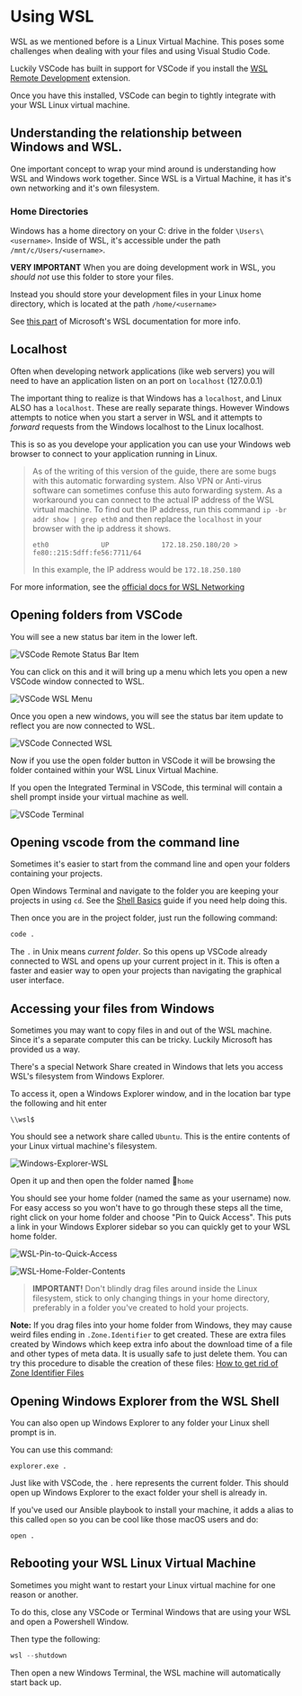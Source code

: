 # Using WSL

WSL as we mentioned before is a Linux Virtual Machine. This poses some challenges when dealing with your files and using Visual Studio Code.

Luckily VSCode has built in support for VSCode if you install the [WSL Remote Development] extension.

Once you have this installed, VSCode can begin to tightly integrate with your WSL Linux virtual machine.

## Understanding the relationship between Windows and WSL.

One important concept to wrap your mind around is understanding how WSL and Windows work together.  Since WSL is a Virtual Machine, it has it's own networking and it's own filesystem.

### Home Directories

Windows has a home directory on your C: drive in the folder `\Users\<username>`.  Inside of WSL, it's accessible under the path `/mnt/c/Users/<username>`.  

**VERY IMPORTANT** When you are doing development work in WSL, you *should not* use this folder to store your files.

Instead you should store your development files in your Linux home directory, which is located at the path `/home/<username>`

See [this part][wsl-file-storage-guide] of Microsoft's WSL documentation for more info.

## Localhost

Often when developing network applications (like web servers) you will need to have an application listen on an port on `localhost` (127.0.0.1)

The important thing to realize is that Windows has a `localhost`, and Linux ALSO has a `localhost`. These are really separate things. However Windows attempts to notice when you start a server in WSL and it attempts to *forward* requests from the Windows localhost to the Linux localhost.

This is so as you develope your application you can use your Windows web browser to connect to your application running in Linux.

> As of the writing of this version of the guide, there are some bugs with this automatic forwarding system. Also VPN or Anti-virus software can sometimes confuse this auto forwarding system.  As a workaround you can connect to the actual IP address of the WSL virtual machine. To find out the IP address, run this command `ip -br addr show | grep eth0` and then replace the `localhost` in your browser with the ip address it shows.
>
>```shell
> eth0             UP             172.18.250.180/20 > fe80::215:5dff:fe56:7711/64
>```
>
> In this example, the IP address would be `172.18.250.180`

For more information, see the [official docs for WSL Networking][wsl-networking]

## Opening folders from VSCode

You will see a new status bar item in the lower left.

![VSCode Remote Status Bar Item]

You can click on this and it will bring up a menu which lets you open a new VSCode window connected to WSL.

![VSCode WSL Menu]

Once you open a new windows, you will see the status bar item update to reflect you are now connected to WSL.

![VSCode Connected WSL]

Now if you use the open folder button in VSCode it will be browsing the folder contained within your WSL Linux Virtual Machine.

If you open the Integrated Terminal in VSCode, this terminal will contain a shell prompt inside your virtual machine as well.

![VSCode Terminal]

## Opening vscode from the command line

Sometimes it's easier to start from the command line and open your folders containing your projects.

Open Windows Terminal and navigate to the folder you are keeping your projects in using `cd`. See the [Shell Basics] guide if you need help doing this.

Then once you are in the project folder, just run the following command:

```sh
code .
```

The `.` in Unix means *current folder*. So this opens up VSCode already connected to WSL and opens up your current project in it. This is often a faster and easier way to open your projects than navigating the graphical user interface.

## Accessing your files from Windows

Sometimes you may want to copy files in and out of the WSL machine. Since it's a separate computer this can be tricky.  Luckily Microsoft has provided us a way.

There's a special Network Share created in Windows that lets you access WSL's filesystem from Windows Explorer.

To access it, open a Windows Explorer window, and in the location bar type the following and hit enter

```text
\\wsl$
```

You should see a network share called `Ubuntu`. This is the entire contents of your Linux virtual machine's filesystem.

![Windows-Explorer-WSL]

Open it up and then open the folder named 📁`home`

You should see your home folder (named the same as your username) now.  For easy access so you won't have to go through these steps all the time, right click on your home folder and choose "Pin to Quick Access". This puts a link in your Windows Explorer sidebar so you can quickly get to your WSL home folder.

![WSL-Pin-to-Quick-Access]

![WSL-Home-Folder-Contents]

> **IMPORTANT!** Don't blindly drag files around inside the Linux filesystem, stick to only changing things in your home directory, preferably in a folder you've created to hold your projects.

**Note:** If you drag files into your home folder from Windows, they may cause weird files ending in `.Zone.Identifier` to get created. These are extra files created by Windows which keep extra info about the download time of a file and other types of meta data. It is usually safe to just delete them. You can try this procedure to disable the creation of these files: [How to get rid of Zone Identifier Files]

## Opening Windows Explorer from the WSL Shell

You can also open up Windows Explorer to any folder your Linux shell prompt is in.

You can use this command:

```shell
explorer.exe .
```

Just like with VSCode, the `.` here represents the current folder. This should open up Windows Explorer to the exact folder your shell is already in.

If you've used our Ansible playbook to install your machine, it adds a alias to this called `open` so you can be cool like those macOS users and do:

```shell
open .
```

## Rebooting your WSL Linux Virtual Machine

Sometimes you might want to restart your Linux virtual machine for one reason or another.

To do this, close any VSCode or Terminal Windows that are using your WSL and open a Powershell Window.

Then type the following:

```powershell
wsl --shutdown
```

Then open a new Windows Terminal, the WSL machine will automatically start back up.

[Shell basics]: ../common/shell-basics.md
[WSL Remote Development]:vscode:extension/ms-vscode-remote.remote-wsl
[VSCode Remote Status Bar Item]:https://code.visualstudio.com/assets/docs/remote/wsl-tutorial/remote-status-bar.png
[VSCode WSL Menu]:https://code.visualstudio.com/assets/docs/remote/wsl-tutorial/remote-wsl-commands.png
[VSCode Connected WSL]:https://code.visualstudio.com/assets/docs/remote/wsl-tutorial/wsl-status-bar.png
[VSCode Terminal]:https://code.visualstudio.com/assets/docs/remote/wsl-tutorial/new-terminal-in-wsl.png
[Windows-Explorer-WSL]:images/Windows-Explorer-WSL.png
[WSL-Pin-to-Quick-Access]:images/WSL-Pin-to-Quick-Access.png
[WSL-Home-Folder-Contents]:images/WSL-Home-Folder-Contents.png
[How to get rid of Zone Identifier Files]:https://blog.realhe.ro/how-to-get-rid-of-zone-identifier-files/
[wsl-file-storage-guide]:https://docs.microsoft.com/en-us/windows/wsl/setup/environment#file-storage
[wsl-networking]:https://docs.microsoft.com/en-us/windows/wsl/networking